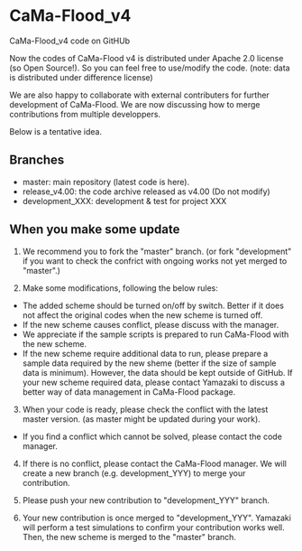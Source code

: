 # CaMa-Flood_v4
CaMa-Flood_v4 code on GitHUb

Now the codes of CaMa-Flood v4 is distributed under Apache 2.0 license (so Open Source!). 
So you can feel free to use/modify the code. (note: data is distributed under difference license)

We are also happy to collaborate with external contributers for further development of CaMa-Flood.
We are now discussing how to merge contributions from multiple developpers.

Below is a tentative idea.

## Branches
- master: main repository (latest code is here).
- release_v4.00: the code archive released as v4.00 (Do not modify)
- development_XXX: development & test for project XXX


## When you make some update

1. We recommend you to fork the "master" branch. (or fork "development" if you want to check the confrict with ongoing works not yet merged to "master".)

2. Make some modifications, following the below rules:

- The added scheme should be turned on/off by switch. Better if it does not affect the original codes when the new scheme is turned off.
- If the new scheme causes conflict, please discuss with the manager.
- We appreciate if the sample scripts is prepared to run CaMa-Flood with the new scheme.
- If the new scheme require additional data to run, please prepare a sample data required by the new sheme (better if the size of sample data is minimum). However, the data should be kept outside of GitHub. If your new scheme required data, please contact Yamazaki to discuss a better way of data management in CaMa-Flood package.

3. When your code is ready, please check the conflict with the latest master version. (as master might be updated during your work).
- If you find a conflict which cannot be solved, please contact the code manager.

4. If there is no conflict, please contact the CaMa-Flood manager. We will create a new branch (e.g. development_YYY) to merge your contribution.

5. Please push your new contribution to "development_YYY" branch.

6. Your new contribution is once merged to "development_YYY". Yamazaki will perform a test simulations to confirm your contribution works well. Then, the new scheme is merged to the "master" branch.
